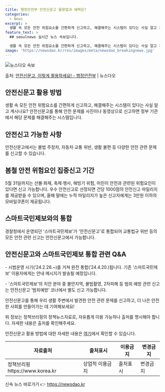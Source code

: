 ```yaml
---
title: 행정안전부 안전신문고 활용법과 혜택은?
categories:
  - News
excerpt: >
  생활 속 모든 안전 위험요소를 간편하게 신고하고, 해결해주는 시스템이 있다는 사실 알고 계시나요?지금 바로 …
feature_text: >
  ## seoulnews 실시간 뉴스 속보입니다.

  생활 속 모든 안전 위험요소를 간편하게 신고하고, 해결해주는 시스템이 있다는 사실 알고 계시나요?지금 바로 …
image: 'https://newsdao.kr/res/images/meta/newsdao_breakingnews.jpg'
---
```


![뉴스다오 속보](https://newsdao.kr/res/images/meta/newsdao_breakingnews.jpg)

<p>출처: <a href="https://newsdao.kr/3295" rel="dofollow">안전신문고, 이렇게 활용하세요! - 행정안전부</a> | 뉴스다오</p>

<h2 data-ke-size="size26">안전신문고 활용 방법</h2>
<p data-ke-size="size16">생활 속 모든 안전 위험요소를 간편하게 신고하고, 해결해주는 시스템이 있다는 사실 알고 계시나요? 안전신문고를 통해 안전 문제를 사진이나 동영상으로 신고하면 정부 기관에서 해당 문제를 해결해주는 시스템입니다.</p>

<h2 data-ke-size="size24">안전신고 가능한 사항</h2>
<p data-ke-size="size16">안전신문고에서는 불법 주정차, 자동차·교통 위반, 생활 불편 등 다양한 안전 관련 문제를 신고할 수 있습니다.</p>

<h2 data-ke-size="size24">봄철 안전 위험요인 집중신고 기간</h2>
<p data-ke-size="size16">5월 31일까지는 산불·화재, 축제·행사, 해빙기 위험, 어린이 안전과 관련된 위험요인이 있다면 신고 가능합니다. 우수 안전신고로 선정되면 건당 1000점의 안전신고 마일리지를 제공받을 수 있으며, 올해 말에는 누적 마일리지가 높은 신고자에게는 3만원 이하의 모바일쿠폰이 제공됩니다.</p>

<h2 data-ke-size="size24">스마트국민제보와의 통합</h2>
<p data-ke-size="size16">경찰청에서 운영되던 '스마트국민제보'가 '안전신문고'로 통합되어 교통법규 위반 등의 모든 안전 관련 신고는 안전신문고에서 가능합니다.</p>

<h2 data-ke-size="size24">안전신문고와 스마트국민제보 통합 관련 Q&A</h2>
<p data-ke-size="size16">- 시범운영 시기(’24.2.26.~)를 거쳐 완전 통합(’24.4.20.)됩니다. 기존 ‘스마트국민제보’ 이용자에게는 안내 메시지가 발송될 예정입니다.</p>
<p data-ke-size="size16">- '스마트국민제보'의 치안 분야 중 불안지역, 불법촬영, 2차피해 등 범죄 예방 관련 신고는 안전신문고 ‘범죄예방’ 코너에서 별도 신고 가능합니다.</p>

<p data-ke-size="size16">안전신문고를 통해 우리 생활 주변에서 발견한 안전 관련 문제를 신고하고, 더 나은 안전한 사회를 만들어가는 데 기여해보세요!</p>
<p data-ke-size="size16">위 정보는 정책브리핑의 정책뉴스자료로, 자유롭게 이용 가능하나 출처를 명시해야 합니다. 자세한 내용은 출처를 확인해주세요. </p>
<p data-ke-size="size16">안전신문고 활용 방법에 대한 자세한 내용은 <a href="https://newsdao.kr/3295">여기</a>에서 확인할 수 있습니다.</p>
<table>
  <thead>
    <tr>
      <th>자료출처</th>
      <th>출처표시</th>
      <th>이용금지</th>
      <th>변경금지</th>
    </tr>
  </thead>
  <tbody>
    <tr>
      <td>정책브리핑 https://www.korea.kr</td>
      <td>상업적 이용금지</td>
      <td>출처표시</td>
      <td>변경금지</td>
    </tr>
  </tbody>
</table> 

신속 뉴스 바로가기 👉 <a href="https://newsdao.kr" rel="dofollow">https://newsdao.kr</a>


